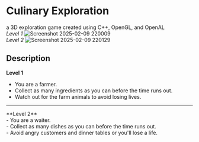 # Culinary Exploration
a 3D exploration game created using C++, OpenGL, and OpenAL
<br>
_Level 1_
![Screenshot 2025-02-09 220009](https://github.com/user-attachments/assets/ca82ab5a-0dd7-4e21-9f88-65fcc774ce17)
<br>
_Level 2_
![Screenshot 2025-02-09 220129](https://github.com/user-attachments/assets/8ef0a316-1aad-4508-a7c3-908bb318d608)
## Description
**Level 1**<br>
- You are a farmer.<br>
- Collect as many ingredients as you can before the time runs out.<br>
- Watch out for the farm animals to avoid losing lives.<br>
<hr>
**Level 2**<br>
- You are a waiter.<br>
- Collect as many dishes as you can before the time runs out. <br>
- Avoid angry customers and dinner tables or you'll lose a life. <br>